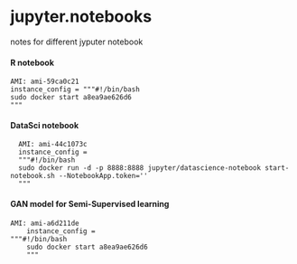 # jupyter.notebooks
notes for different jyputer notebook


#### R notebook
    AMI: ami-59ca0c21
    instance_config = """#!/bin/bash
    sudo docker start a8ea9ae626d6
    """
#### DataSci notebook
      AMI: ami-44c1073c
      instance_config = 
      """#!/bin/bash
      sudo docker run -d -p 8888:8888 jupyter/datascience-notebook start-notebook.sh --NotebookApp.token=''	
      """

#### GAN model for Semi-Supervised learning
	AMI: ami-a6d211de
        instance_config = 
	"""#!/bin/bash
        sudo docker start a8ea9ae626d6
        """
